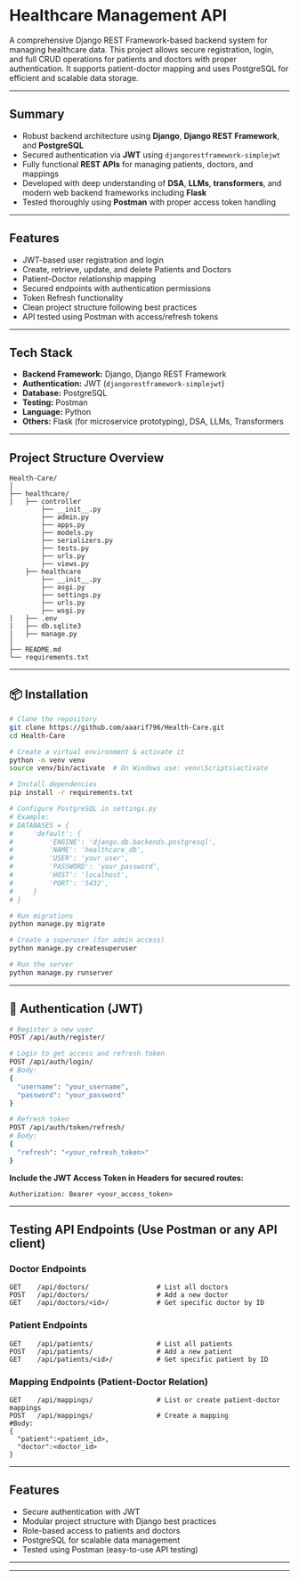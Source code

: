 # Healthcare Management API

A comprehensive Django REST Framework-based backend system for managing healthcare data. This project allows secure registration, login, and full CRUD operations for patients and doctors with proper authentication. It supports patient-doctor mapping and uses PostgreSQL for efficient and scalable data storage.

---

## Summary

- Robust backend architecture using **Django**, **Django REST Framework**, and **PostgreSQL**
- Secured authentication via **JWT** using `djangorestframework-simplejwt`
- Fully functional **REST APIs** for managing patients, doctors, and mappings
- Developed with deep understanding of **DSA**, **LLMs**, **transformers**, and modern web backend frameworks including **Flask**
- Tested thoroughly using **Postman** with proper access token handling

---

## Features

- JWT-based user registration and login
- Create, retrieve, update, and delete Patients and Doctors
- Patient–Doctor relationship mapping
- Secured endpoints with authentication permissions
- Token Refresh functionality
- Clean project structure following best practices
- API tested using Postman with access/refresh tokens

---

## Tech Stack

- **Backend Framework:** Django, Django REST Framework
- **Authentication:** JWT (`djangorestframework-simplejwt`)
- **Database:** PostgreSQL
- **Testing:** Postman
- **Language:** Python
- **Others:** Flask (for microservice prototyping), DSA, LLMs, Transformers

---

## Project Structure Overview

```plaintext
Health-Care/
│
├── healthcare/
|   ├── controller
        ├── __init__.py
        ├── admin.py
        ├── apps.py
        ├── models.py
        ├── serializers.py
        ├── tests.py
        ├── urls.py
        ├── views.py
    ├── healthcare
        ├── __init__.py
        ├── asgi.py
        ├── settings.py
        ├── urls.py
        ├── wsgi.py
|   ├── .env
|   ├── db.sqlite3
|   ├── manage.py
│
├── README.md
└── requirements.txt
```
---

## 📦 Installation

```bash
# Clone the repository
git clone https://github.com/aaarif796/Health-Care.git
cd Health-Care

# Create a virtual environment & activate it
python -m venv venv
source venv/bin/activate  # On Windows use: venv\Scripts\activate

# Install dependencies
pip install -r requirements.txt

# Configure PostgreSQL in settings.py
# Example:
# DATABASES = {
#     'default': {
#         'ENGINE': 'django.db.backends.postgresql',
#         'NAME': 'healthcare_db',
#         'USER': 'your_user',
#         'PASSWORD': 'your_password',
#         'HOST': 'localhost',
#         'PORT': '5432',
#     }
# }

# Run migrations
python manage.py migrate

# Create a superuser (for admin access)
python manage.py createsuperuser

# Run the server
python manage.py runserver
```

---

## 🔐 Authentication (JWT)

```bash
# Register a new user
POST /api/auth/register/

# Login to get access and refresh token
POST /api/auth/login/
# Body:
{
  "username": "your_username",
  "password": "your_password"
}

# Refresh token
POST /api/auth/token/refresh/
# Body:
{
  "refresh": "<your_refresh_token>"
}
```

**Include the JWT Access Token in Headers for secured routes:**

```http
Authorization: Bearer <your_access_token>
```

---

## Testing API Endpoints (Use Postman or any API client)

### Doctor Endpoints

```http
GET    /api/doctors/                 # List all doctors
POST   /api/doctors/                 # Add a new doctor
GET    /api/doctors/<id>/            # Get specific doctor by ID
```

### Patient Endpoints

```http
GET    /api/patients/                # List all patients
POST   /api/patients/                # Add a new patient
GET    /api/patients/<id>/           # Get specific patient by ID
```

### Mapping Endpoints (Patient-Doctor Relation)

```http
GET    /api/mappings/                # List or create patient-doctor mappings
POST   /api/mappings/                # Create a mapping
#Body:
{
  "patient":<patient_id>,
  "doctor":<doctor_id>
}
```

---

## Features

- Secure authentication with JWT
- Modular project structure with Django best practices
- Role-based access to patients and doctors
- PostgreSQL for scalable data management
- Tested using Postman (easy-to-use API testing)

---


---
